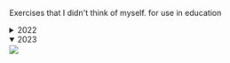 Exercises that I didn't think of myself. for use in education

<details>
  <summary>2022</summary>
  <img align="center" src="2022/wallpaper.png">
</details>

<details open>
  <summary>2023</summary>
  <img align="center" src="https://media.discordapp.net/attachments/372372440334073859/1185089801901322261/image.png?ex=658e57e2&is=657be2e2&hm=05d3b8ee810ea7d1ff392c327ae52301026e286c4d9c6d25ab53209540e5b51f&=&format=webp&quality=lossless&width=721&height=350">
</details>